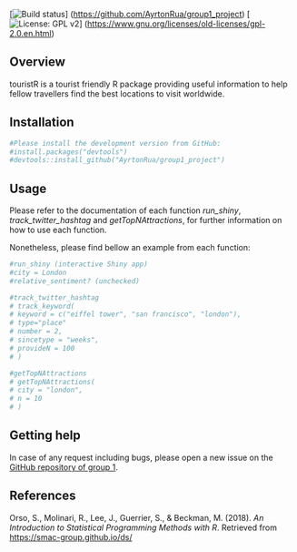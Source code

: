 
\[![Build
status](https://img.shields.io/appveyor/ci/gruntjs/grunt.svg)\]
(<https://github.com/AyrtonRua/group1_project>) \[![License: GPL
v2](https://img.shields.io/badge/License-GPL%20v2-blue.svg)\]
(<https://www.gnu.org/licenses/old-licenses/gpl-2.0.en.html>)

## Overview

touristR is a tourist friendly R package providing useful information to
help fellow travellers find the best locations to visit worldwide.

## Installation

``` r
#Please install the development version from GitHub:
#install.packages("devtools")
#devtools::install_github("AyrtonRua/group1_project")
```

## Usage

Please refer to the documentation of each function *run\_shiny*,
*track\_twitter\_hashtag* and *getTopNAttractions*, for further
information on how to use each function.

Nonetheless, please find bellow an example from each function:

``` r
#run_shiny (interactive Shiny app)
#city = London
#relative_sentiment? (unchecked)

#track_twitter_hashtag
# track_keyword(
# keyword = c("eiffel tower", "san francisco", "london"),
# type="place"
# number = 2,
# sincetype = "weeks",
# provideN = 100
# )

#getTopNAttractions
# getTopNAttractions(
# city = "london",
# n = 10
# )
```

## Getting help

In case of any request including bugs, please open a new issue on the
[GitHub repository of
group 1](https://github.com/AyrtonRua/group1_project).

## References

Orso, S., Molinari, R., Lee, J., Guerrier, S., & Beckman, M. (2018). *An
Introduction to Statistical Programming Methods with R*. Retrieved from
<https://smac-group.github.io/ds/>

